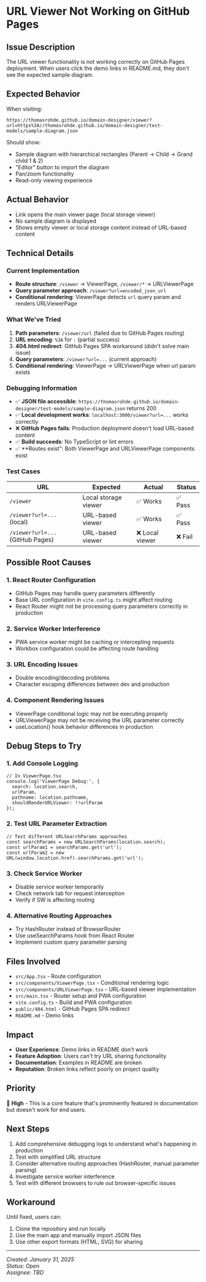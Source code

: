 # URL Viewer Not Working on GitHub Pages

## Issue Description
The URL viewer functionality is not working correctly on GitHub Pages deployment. When users click the demo links in README.md, they don't see the expected sample diagram.

## Expected Behavior
When visiting:
```
https://thomasrohde.github.io/domain-designer/viewer?url=https%3A//thomasrohde.github.io/domain-designer/test-models/sample-diagram.json
```

Should show:
- Sample diagram with hierarchical rectangles (Parent → Child → Grand child 1 & 2)
- "Editor" button to import the diagram
- Pan/zoom functionality
- Read-only viewing experience

## Actual Behavior
- Link opens the main viewer page (local storage viewer)
- No sample diagram is displayed
- Shows empty viewer or local storage content instead of URL-based content

## Technical Details

### Current Implementation
- **Route structure**: `/viewer` → ViewerPage, `/viewer/*` → URLViewerPage
- **Query parameter approach**: `/viewer?url=encoded_json_url`  
- **Conditional rendering**: ViewerPage detects `url` query param and renders URLViewerPage

### What We've Tried
1. **Path parameters**: `/viewer/url` (failed due to GitHub Pages routing)
2. **URL encoding**: `%3A` for `:` (partial success)
3. **404.html redirect**: GitHub Pages SPA workaround (didn't solve main issue)
4. **Query parameters**: `/viewer?url=...` (current approach)
5. **Conditional rendering**: ViewerPage → URLViewerPage when url param exists

### Debugging Information
- ✅ **JSON file accessible**: `https://thomasrohde.github.io/domain-designer/test-models/sample-diagram.json` returns 200
- ✅ **Local development works**: `localhost:3000/viewer?url=...` works correctly
- ❌ **GitHub Pages fails**: Production deployment doesn't load URL-based content
- ✅ **Build succeeds**: No TypeScript or lint errors
- ✅ **Routes exist": Both ViewerPage and URLViewerPage components exist

### Test Cases
| URL | Expected | Actual | Status |
|-----|----------|---------|--------|
| `/viewer` | Local storage viewer | ✅ Works | ✅ Pass |
| `/viewer?url=...` (local) | URL-based viewer | ✅ Works | ✅ Pass |
| `/viewer?url=...` (GitHub Pages) | URL-based viewer | ❌ Local viewer | ❌ Fail |

## Possible Root Causes

### 1. React Router Configuration
- GitHub Pages may handle query parameters differently
- Base URL configuration in `vite.config.ts` might affect routing
- React Router might not be processing query parameters correctly in production

### 2. Service Worker Interference  
- PWA service worker might be caching or intercepting requests
- Workbox configuration could be affecting route handling

### 3. URL Encoding Issues
- Double encoding/decoding problems
- Character escaping differences between dev and production

### 4. Component Rendering Issues
- ViewerPage conditional logic may not be executing properly
- URLViewerPage may not be receiving the URL parameter correctly
- useLocation() hook behavior differences in production

## Debug Steps to Try

### 1. Add Console Logging
```tsx
// In ViewerPage.tsx
console.log('ViewerPage Debug:', {
  search: location.search,
  urlParam,
  pathname: location.pathname,
  shouldRenderURLViewer: !!urlParam
});
```

### 2. Test URL Parameter Extraction
```tsx
// Test different URLSearchParams approaches
const searchParams = new URLSearchParams(location.search);
const urlParam1 = searchParams.get('url');
const urlParam2 = new URL(window.location.href).searchParams.get('url');
```

### 3. Check Service Worker
- Disable service worker temporarily
- Check network tab for request interception
- Verify if SW is affecting routing

### 4. Alternative Routing Approaches
- Try HashRouter instead of BrowserRouter
- Use useSearchParams hook from React Router
- Implement custom query parameter parsing

## Files Involved
- `src/App.tsx` - Route configuration
- `src/components/ViewerPage.tsx` - Conditional rendering logic
- `src/components/URLViewerPage.tsx` - URL-based viewer implementation
- `src/main.tsx` - Router setup and PWA configuration
- `vite.config.ts` - Build and PWA configuration
- `public/404.html` - GitHub Pages SPA redirect
- `README.md` - Demo links

## Impact
- **User Experience**: Demo links in README don't work
- **Feature Adoption**: Users can't try URL sharing functionality
- **Documentation**: Examples in README are broken
- **Reputation**: Broken links reflect poorly on project quality

## Priority
🔴 **High** - This is a core feature that's prominently featured in documentation but doesn't work for end users.

## Next Steps
1. Add comprehensive debugging logs to understand what's happening in production
2. Test with simplified URL structure 
3. Consider alternative routing approaches (HashRouter, manual parameter parsing)
4. Investigate service worker interference
5. Test with different browsers to rule out browser-specific issues

## Workaround
Until fixed, users can:
1. Clone the repository and run locally
2. Use the main app and manually import JSON files
3. Use other export formats (HTML, SVG) for sharing

---
*Created: January 31, 2025*  
*Status: Open*  
*Assignee: TBD*